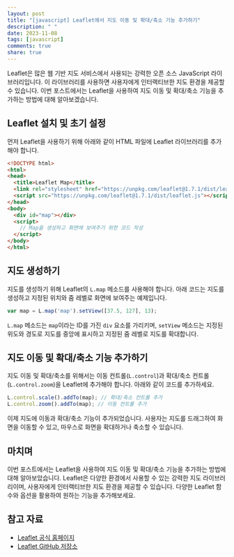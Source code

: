 ```yaml
---
layout: post
title: "[javascript] Leaflet에서 지도 이동 및 확대/축소 기능 추가하기"
description: " "
date: 2023-11-08
tags: [javascript]
comments: true
share: true
---
```


Leaflet은 많은 웹 기반 지도 서비스에서 사용되는 강력한 오픈 소스 JavaScript 라이브러리입니다. 이 라이브러리를 사용하면 사용자에게 인터랙티브한 지도 환경을 제공할 수 있습니다. 이번 포스트에서는 Leaflet을 사용하여 지도 이동 및 확대/축소 기능을 추가하는 방법에 대해 알아보겠습니다.

## Leaflet 설치 및 초기 설정

먼저 Leaflet을 사용하기 위해 아래와 같이 HTML 파일에 Leaflet 라이브러리를 추가해야 합니다.

```html
<!DOCTYPE html>
<html>
<head>
  <title>Leaflet Map</title>
  <link rel="stylesheet" href="https://unpkg.com/leaflet@1.7.1/dist/leaflet.css" />
  <script src="https://unpkg.com/leaflet@1.7.1/dist/leaflet.js"></script>
</head>
<body>
  <div id="map"></div>
  <script>
    // Map을 생성하고 화면에 보여주기 위한 코드 작성
  </script>
</body>
</html>
```

## 지도 생성하기

지도를 생성하기 위해 Leaflet의 `L.map` 메소드를 사용해야 합니다. 아래 코드는 지도를 생성하고 지정된 위치와 줌 레벨로 화면에 보여주는 예제입니다.

```javascript
var map = L.map('map').setView([37.5, 127], 13);
```

`L.map` 메소드는 `map`이라는 ID를 가진 `div` 요소를 가리키며, `setView` 메소드는 지정된 위도와 경도로 지도를 중앙에 표시하고 지정된 줌 레벨로 지도를 확대합니다.

## 지도 이동 및 확대/축소 기능 추가하기

지도 이동 및 확대/축소를 위해서는 이동 컨트롤(`L.control`)과 확대/축소 컨트롤(`L.control.zoom`)을 Leaflet에 추가해야 합니다. 아래와 같이 코드를 추가하세요.

```javascript
L.control.scale().addTo(map); // 확대/축소 컨트롤 추가
L.control.zoom().addTo(map); // 이동 컨트롤 추가
```

이제 지도에 이동과 확대/축소 기능이 추가되었습니다. 사용자는 지도를 드래그하여 화면을 이동할 수 있고, 마우스로 화면을 확대하거나 축소할 수 있습니다.

## 마치며

이번 포스트에서는 Leaflet을 사용하여 지도 이동 및 확대/축소 기능을 추가하는 방법에 대해 알아보았습니다. Leaflet은 다양한 환경에서 사용할 수 있는 강력한 지도 라이브러리이며, 사용자에게 인터랙티브한 지도 환경을 제공할 수 있습니다. 다양한 Leaflet 함수와 옵션을 활용하여 원하는 기능을 추가해보세요.

## 참고 자료
- [Leaflet 공식 홈페이지](https://leafletjs.com/)
- [Leaflet GitHub 저장소](https://github.com/Leaflet/Leaflet)